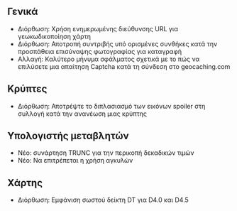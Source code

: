 ## Γενικά
- Διόρθωση: Χρήση ενημερωμένης διεύθυνσης URL για γεωκωδικοποίηση χάρτη
- Διόρθωση: Αποτροπή συντριβής υπό ορισμένες συνθήκες κατά την προσπάθεια επισύναψης φωτογραφίας για καταγραφή
- Αλλαγή: Καλύτερο μήνυμα σφάλματος σχετικά με το πώς να επιλύσετε μια απαίτηση Captcha κατά τη σύνδεση στο geocaching.com

## Κρύπτες
- Διόρθωση: Αποτρέψτε το διπλασιασμό των εικόνων spoiler στη συλλογή κατά την ανανέωση μιας κρύπτης

## Υπολογιστής μεταβλητών
- Νέο: συνάρτηση TRUNC για την περικοπή δεκαδικών τιμών
- Νέο: Να επιτρέπεται η χρήση αγκυλών

## Χάρτης
- Διόρθωση: Εμφάνιση σωστού δείκτη DT για D4.0 και D4.5
